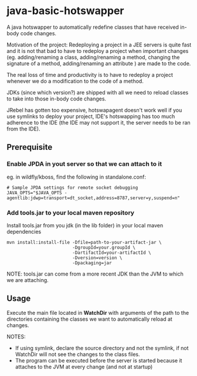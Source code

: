 # java-basic-hotswapper
A java hotswapper to automatically redefine classes that have received in-body code changes.

Motivation of the project: 
Redeploying a project in a JEE servers is quite fast and it is not that bad to have to redeploy 
a project when important changes (eg. adding/renaming a class, adding/renaming a method, 
changing the signature of a method, adding/renaming an attribute ) are made to the code.

The real loss of time and productivity is to have to redeploy a project whenever we do 
a modification to the code of a method.

JDKs (since which version?) are shipped with all we need to reload classes to take into those 
in-body code changes.

JRebel has gotten too expensive, hotswapagent doesn't work well if you use symlinks to
 deploy your project, IDE's hotswapping has too much adherence to the IDE (the IDE may 
not support it, the server needs to be ran from the IDE).


## Prerequisite

### Enable JPDA in yout server so that we can attach to it
eg. in wildfly/kboss, find the following in standalone.conf:

```
# Sample JPDA settings for remote socket debugging
JAVA_OPTS="$JAVA_OPTS -agentlib:jdwp=transport=dt_socket,address=8787,server=y,suspend=n"
```

### Add tools.jar to your local maven repository

Install tools.jar from you jdk (in the lib folder) in your local maven dependencies

```
mvn install:install-file -Dfile=path-to-your-artifact-jar \
                         -DgroupId=your.groupId \
                         -DartifactId=your-artifactId \
                         -Dversion=version \
                         -Dpackaging=jar
```

NOTE: tools.jar can come from a more recent JDK than the JVM to which we are attaching.

## Usage
Execute the main file located in **WatchDir** with arguments of the path to the directories containing 
the classes we want to automatically reload at changes.

NOTES: 

 * If using symlink, declare the source directory and not the symlink, if not WatchDir 
will not see the changes to the class files.
 * The program can be executed before the server is started because it attaches to the JVM
at every change (and not at startup)
